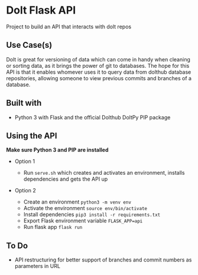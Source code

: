 # Dolt Flask API
Project to build an API that interacts with dolt repos

## Use Case(s)
Dolt is great for versioning of data which can come in handy when cleaning or sorting data, as it brings the power of git to databases. The hope for this API is that it enables whomever uses it to query data from dolthub database repositories, allowing someone to view previous commits and branches of a database.

## Built with
* Python 3 with Flask and the official Dolthub DoltPy PIP package

## Using the API
**Make sure Python 3 and PIP are installed**

* Option 1
    * Run `serve.sh` which creates and activates an environment, installs dependencies and gets the API up

* Option 2
    * Create an environment `python3 -m venv env`
    * Activate the environment `source env/bin/activate`
    * Install dependencies `pip3 install -r requirements.txt`
    * Export Flask environment variable `FLASK_APP=api`
    * Run flask app `flask run`

## To Do
* API restructuring for better support of branches and commit numbers as parameters in URL